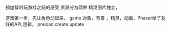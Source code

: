 预加载时玩游戏之前的感受
资源分为两种
精灵图片独立，

游戏第一步，先让角色动起来，
game 对象，背景 ，精灵，动画，Phaser给了友好的API,逻辑。
preload
create
update